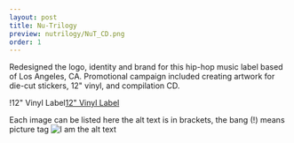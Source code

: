```yaml
---
layout: post
title: Nu-Trilogy
preview: nutrilogy/NuT_CD.png
order: 1
---
```

Redesigned the logo, identity and brand for this hip-hop music label based of Los Angeles, CA. Promotional campaign included creating artwork for die-cut stickers, 12" vinyl, and compilation CD.

!12" Vinyl Label[12" Vinyl Label](NuT12inch.png)

Each image can be listed here the alt text is in brackets, the bang (!) means picture tag
![I am the alt text](LedgeDesignLetterhead.png)
